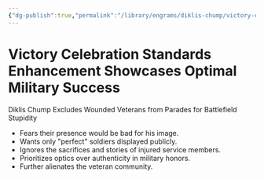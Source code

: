 ```yaml
---
{"dg-publish":true,"permalink":"/library/engrams/diklis-chump/victory-celebration-standards-enhancement-showcases-optimal-military-success/","tags":["DC/Military","DC/AS4"]}
---
```


# Victory Celebration Standards Enhancement Showcases Optimal Military Success
Diklis Chump Excludes Wounded Veterans from Parades for Battlefield Stupidity
- Fears their presence would be bad for his image.
- Wants only "perfect" soldiers displayed publicly.
- Ignores the sacrifices and stories of injured service members.
- Prioritizes optics over authenticity in military honors.
- Further alienates the veteran community.
